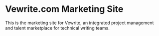 # Vewrite.com Marketing Site

This is the marketing site for Vewrite, an integrated project management and talent marketplace for technical writing teams.
